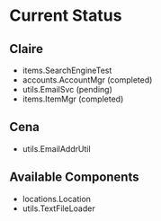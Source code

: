 # Current Status

## Claire
* items.SearchEngineTest
* accounts.AccountMgr (completed)
* utils.EmailSvc (pending)
* items.ItemMgr (completed)


## Cena
* utils.EmailAddrUtil


## Available Components
* locations.Location
* utils.TextFileLoader



